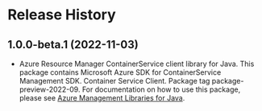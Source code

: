 # Release History

## 1.0.0-beta.1 (2022-11-03)

- Azure Resource Manager ContainerService client library for Java. This package contains Microsoft Azure SDK for ContainerService Management SDK. Container Service Client. Package tag package-preview-2022-09. For documentation on how to use this package, please see [Azure Management Libraries for Java](https://aka.ms/azsdk/java/mgmt).
